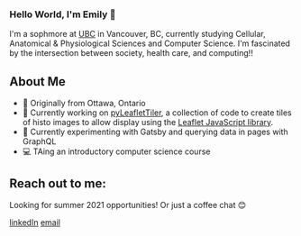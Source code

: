 ### Hello World, I'm Emily 👋

I'm a sophmore at [UBC](https://www.ubc.ca/) in Vancouver, BC, currently studying Cellular, Anatomical & Physiological Sciences and Computer Science. I'm fascinated by the intersection between society, health care, and computing!!


## About Me

- 📍 Originally from Ottawa, Ontario
- 🔎 Currently working on [pyLeafletTiler](https://github.com/emilyychenn/pyLeafletTiler-Sandbox), a collection of code to create tiles of histo images to allow display using the [Leaflet JavaScript library](https://leafletjs.com/).
- 🌱 Currently experimenting with Gatsby and querying data in pages with GraphQL
- 💻 TAing an introductory computer science course


## Reach out to me:

Looking for summer 2021 opportunities! Or just a coffee chat 😊

[linkedIn](https://www.linkedin.com/in/emily-c-55680b124/)
[email](emilylynnchen@gmail.com)


